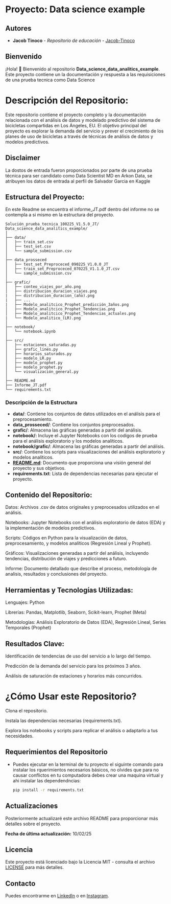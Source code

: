 # Proyecto: Data science example

## Autores

- **Jacob Tinoco** - *Repositorio de educación* - [Jacob-Tinoco](https://github.com/Jacob-Tinoco)

## Bienvenido
¡Hola! 👋 Bienvenido al repositorio **Data_science_data_analitics_example**. Este proyecto contiene un la documentación y respuesta a las requisiciones de una prueba tecnica como Data Science

# Descripción del Repositorio:

Este repositorio contiene el proyecto completo y la documentación relacionada con el análisis de datos y modelado predictivo del sistema de bicicletas compartidas en Los Ángeles, EU. El objetivo principal del proyecto es explorar la demanda del servicio y prever el crecimiento de los planes de uso de bicicletas a través de técnicas de análisis de datos y modelos predictivos.

## Disclaimer
La dostos de entrada fueron proporcionados por parte de una prueba técnica para ser candidato como Data Scientist MD en Arkon Data, se atribuyen los datos de entrada al perfil de Salvador Garcia en Kaggle
  
## Estructura del Proyecto:
En este Readme se encuentra el informe_JT.pdf dentro del informe no se contempla a si mismo en la estructura del proyecto. 

```
Solución_prueba_tecnica_100225_V1.5.0_JT/
Data_science_data_analitics_example/
│
├── data/
│   ├── train_set.csv
│   ├── test_set.csv
│   └── sample_submission.csv
│
├── data_prosseced
│   ├── test_set_Preproceced_090225_V1.0.0_JT
│   ├── train_set_Preproceced_070225_V1.1.0_JT.csv
│   └── sample_submission.csv
│   
├── grafic/
│   ├── conteo_viajes_por_año.png
│   ├── distribucion_duracion_viajes.png
|   ├── distribucion_duracion_(año).png
|   ├── ...
|   ├── Modelo_analitcico_Prophet_predicción_3años.png
│   ├── Modelo_analitcico_Prophet_Tendencias.png
│   ├── Modelo_analitcico_Prophet_Tendencias_actuales.png
|   └── Modelo_analitico_(LR).png
│
├── notebook/  
│   └── notebook.ipynb
│
├── src/
│   ├── estaciones_saturadas.py
│   ├── grafic_lines.py
│   ├── horarios_saturados.py
│   ├── modelo_LR.py
│   ├── modelo_prophet.py
│   ├── modelo_prophet.py
│   └── visualización_general.py
│
├── README.md
├── Informe_JT.pdf
└── requirements.txt

```

### Descripción de la Estructura

- **data/**: Contiene los conjuntos de datos utilizados en el análisis para el preprocesamiento.
- **data_prosseced/**: Contiene los conjuntos preprocesados.
- **grafic/**: Almacena las gráficas generadas a partir del análisis.
- **notebook/:** Incluye el Jupyter Notebooks con los codigos de prueba para el análisis exploratorio y los modelos analíticos.
- **notebook/grafic/**: Almacena las gráficas generadas a partir del análisis.
- **src/**: Contiene los scripts para visualizaciones del análisis exploratorio y modelos analíticos.
- [**README.md**](http://readme.md/): Documento que proporciona una visión general del proyecto y sus objetivos.
- **requirements.txt**: Lista de dependencias necesarias para ejecutar el proyecto.

## Contenido del Repositorio:
Datos: Archivos .csv de datos originales y preprocesados utilizados en el análisis.

Notebooks: Jupyter Notebooks con el análisis exploratorio de datos (EDA) y la implementación de modelos predictivos.

Scripts: Códigos en Python para la visualización de datos, preprocesamiento, y modelos analíticos (Regresión Lineal y Prophet).

Gráficos: Visualizaciones generadas a partir del análisis, incluyendo tendencias, distribución de viajes y predicciones a futuro.

Informe: Documento detallado que describe el proceso, metodología de analisis, resultados y conclusiones del proyecto.

## Herramientas y Tecnologías Utilizadas:
Lenguajes: Python

Librerías: Pandas, Matplotlib, Seaborn, Scikit-learn, Prophet (Meta)

Metodologías: Análisis Exploratorio de Datos (EDA), Regresión Lineal, Series Temporales (Prophet)

## Resultados Clave:
Identificación de tendencias de uso del servicio a lo largo del tiempo.

Predicción de la demanda del servicio para los próximos 3 años.

Análisis de saturación de estaciones y horarios más concurridos.

# ¿Cómo Usar este Repositorio?
Clona el repositorio.

Instala las dependencias necesarias (requirements.txt).

Explora los notebooks y scripts para replicar el análisis o adaptarlo a tus necesidades.

## Requerimientos del Repositorio
 - Puedes ejecutar en la terminal de tu proyecto el siguinte comando para instalar los rquerimientos necesarios básicos, no olvides que para no
  causar conflictos en tu computadora debes crear una maquina virtual y ahi instalar las dependendncias:
  
    ```bash
    pip install -r requirements.txt
     ```
## Actualizaciones
Posteriormente actualizaré este archivo README para proporcionar más detalles sobre el proyecto.

**Fecha de última actualización:** 10/02/25

## Licencia
Este proyecto está licenciado bajo la Licencia MIT - consulta el archivo [LICENSE](LICENSE) para más detalles.

## Contacto
Puedes encontrarme en [LinkedIn](https://www.linkedin.com/in/jacob-t-329675258/) o en [Instagram](https://www.instagram.com/jknc.0/).
